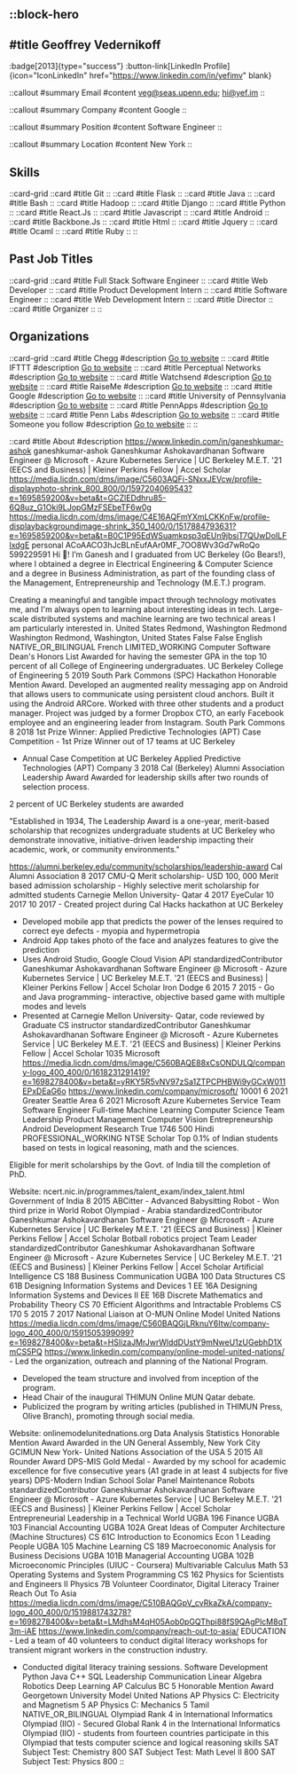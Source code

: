 ::block-hero
---
#title
Geoffrey Vedernikoff
---

:badge[2013]{type="success"}
:button-link[LinkedIn Profile]{icon="IconLinkedIn" href="https://www.linkedin.com/in/yefimv" blank}

::callout
#summary
Email
#content
veg@seas.upenn.edu; hi@yef.im
::

::callout
#summary
Company
#content
Google
::

::callout
#summary
Position
#content
Software Engineer
::

::callout
#summary
Location
#content
New York
::

## Skills
::card-grid
::card
#title
Git
::
::card
#title
Flask
::
::card
#title
Java
::
::card
#title
Bash
::
::card
#title
Hadoop
::
::card
#title
Django
::
::card
#title
Python
::
::card
#title
React.Js
::
::card
#title
Javascript
::
::card
#title
Android
::
::card
#title
Backbone.Js
::
::card
#title
Html
::
::card
#title
Jquery
::
::card
#title
Ocaml
::
::card
#title
Ruby
::
::

## Past Job Titles
::card-grid
::card
#title
Full Stack Software Engineer
::
::card
#title
Web Developer
::
::card
#title
Product Development Intern
::
::card
#title
Software Engineer
::
::card
#title
Web Development Intern
::
::card
#title
Director
::
::card
#title
Organizer
::
::

## Organizations
::card-grid
::card
#title
Chegg
#description
[Go to website](chegg.com)
::
::card
#title
IFTTT
#description
[Go to website](ifttt.com)
::
::card
#title
Perceptual Networks
#description
[Go to website](perceptualnet.com)
::
::card
#title
Watchsend
#description
[Go to website](watchsend.com)
::
::card
#title
RaiseMe
#description
[Go to website](raise.me)
::
::card
#title
Google
#description
[Go to website](google.com)
::
::card
#title
University of Pennsylvania
#description
[Go to website](upenn.edu)
::
::card
#title
PennApps
#description
[Go to website](pennapps.com)
::
::card
#title
Penn Labs
#description
[Go to website](pennlabs.org)
::
::card
#title
Someone you follow
#description
[Go to website](yef.im)
::
::

::card
#title
About
#description
https://www.linkedin.com/in/ganeshkumar-ashok ganeshkumar-ashok Ganeshkumar Ashokavardhanan Software Engineer @ Microsoft - Azure Kubernetes Service | UC Berkeley M.E.T. '21 (EECS and Business) | Kleiner Perkins Fellow | Accel Scholar https://media.licdn.com/dms/image/C5603AQFi-SNxxJEVcw/profile-displayphoto-shrink_800_800/0/1597204069543?e=1695859200&v=beta&t=GCZlEDdhru85-6Q8uz_G1Oki9LJopGMzFSEbeTF6w0g https://media.licdn.com/dms/image/C4E16AQFmYXmLCKKnFw/profile-displaybackgroundimage-shrink_350_1400/0/1517884793631?e=1695859200&v=beta&t=B0C1P95EdWSuamkpsp3qEUn9jbsjT7QUwDoILFlxdgE personal ACoAACO3hJcBLnEufAAr0MF_7OO8Wv3Gd7wRoQo 599229591 Hi 👋! I’m Ganesh and I graduated  from UC Berkeley (Go Bears!), where I obtained a degree in Electrical Engineering & Computer Science and a degree in Business Administration, as part of the founding class of the Management, Entrepreneurship and Technology (M.E.T.) program. 

Creating a meaningful and tangible impact through technology motivates me, and I'm always open to learning about interesting ideas in tech. Large-scale distributed systems and machine learning are two technical areas I am particularly interested in. United States Redmond, Washington Redmond Washington Redmond, Washington, United States False False English NATIVE_OR_BILINGUAL French LIMITED_WORKING Computer Software Dean's Honors List Awarded for having the semester GPA in the top 10 percent of all College of Engineering undergraduates. UC Berkeley College of Engineering 5 2019 South Park Commons (SPC) Hackathon  Honorable Mention Award.
Developed an augmented reality messaging app on Android that allows users to communicate using persistent cloud anchors. Built it using the Android ARCore. Worked with three other students and a product manager. Project was judged by a former Dropbox CTO, an early Facebook employee and an engineering leader from Instagram. South Park Commons 8 2018 1st Prize Winner: Applied Predictive Technologies (APT) Case Competition - 1st Prize Winner out of 17 teams at UC Berkeley
- Annual Case Competition at UC Berkeley Applied Predictive Technologies (APT) Company 3 2018 Cal (Berkeley) Alumni Association Leadership Award Awarded for leadership skills after two rounds of selection process.

2 percent of UC Berkeley students are awarded

"Established in 1934, The Leadership Award is a one-year, merit-based scholarship that recognizes undergraduate students at UC Berkeley who demonstrate innovative, initiative-driven leadership impacting their academic, work, or community environments."

https://alumni.berkeley.edu/community/scholarships/leadership-award Cal Alumni Association 8 2017 CMU-Q Merit scholarship- USD 100, 000 Merit based admission scholarship - Highly selective merit scholarship for admitted students Carnegie Mellon University- Qatar  4 2017 EyeCular 10 2017 10 2017 - Created project during Cal Hacks hackathon at UC Berkeley
- Developed mobile app that predicts the power of the lenses required to correct eye defects - myopia and hypermetropia
- Android App takes photo of the face and analyzes features to give the prediction
- Uses Android Studio, Google Cloud Vision API standardizedContributor Ganeshkumar Ashokavardhanan Software Engineer @ Microsoft - Azure Kubernetes Service | UC Berkeley M.E.T. '21 (EECS and Business) | Kleiner Perkins Fellow | Accel Scholar Iron Dodge 6 2015 7 2015 - Go and Java programming- interactive, objective based game with multiple modes and levels
- Presented at Carnegie Mellon University- Qatar, code reviewed by Graduate CS instructor
 standardizedContributor Ganeshkumar Ashokavardhanan Software Engineer @ Microsoft - Azure Kubernetes Service | UC Berkeley M.E.T. '21 (EECS and Business) | Kleiner Perkins Fellow | Accel Scholar 1035 Microsoft https://media.licdn.com/dms/image/C560BAQE88xCsONDULQ/company-logo_400_400/0/1618231291419?e=1698278400&v=beta&t=yRKY5R5vNV97zSa1ZTPCPHBWi9yGCxW011EPxDEaG6o https://www.linkedin.com/company/microsoft/ 10001 6 2021 Greater Seattle Area 6 2021 Microsoft Azure Kubernetes Service Team Software Engineer Full-time Machine Learning Computer Science Team Leadership Product Management Computer Vision Entrepreneurship Android Development Research True 1746 500 Hindi PROFESSIONAL_WORKING NTSE Scholar Top 0.1% of Indian students based on tests in logical reasoning, math and the sciences. 

Eligible for merit scholarships by the Govt. of India till the completion of PhD. 

Website: ncert.nic.in/programmes/talent_exam/index_talent.html Government of India 8 2015 ABCitter - Advanced Babysitting Robot - Won third prize in World Robot Olympiad - Arabia 
 standardizedContributor Ganeshkumar Ashokavardhanan Software Engineer @ Microsoft - Azure Kubernetes Service | UC Berkeley M.E.T. '21 (EECS and Business) | Kleiner Perkins Fellow | Accel Scholar Botball robotics project Team Leader standardizedContributor Ganeshkumar Ashokavardhanan Software Engineer @ Microsoft - Azure Kubernetes Service | UC Berkeley M.E.T. '21 (EECS and Business) | Kleiner Perkins Fellow | Accel Scholar Artificial Intelligence CS 188 Business Communication UGBA 100 Data Structures CS 61B Designing Information Systems and Devices 1 EE 16A Designing Information Systems and Devices II  EE 16B Discrete Mathematics and Probability Theory CS 70 Efficient Algorithms and Intractable Problems CS 170 5 2015 7 2017 National Liaison at O-MUN Online Model United Nations https://media.licdn.com/dms/image/C560BAQGjLRknuY6Itw/company-logo_400_400/0/1591505399099?e=1698278400&v=beta&t=HSIizaJMrJwrWlddDUstY9mNweU1zUGebhD1XmCS5PQ https://www.linkedin.com/company/online-model-united-nations/ - Led the organization, outreach and planning of the National Program.
- Developed the team structure and involved from inception of the program.
- Head Chair of the inaugural THIMUN Online MUN Qatar debate.
- Publicized the program by writing articles (published in THIMUN Press, Olive Branch), promoting through social media.

Website: onlinemodelunitednations.org Data Analysis Statistics Honorable Mention Award Awarded in the UN General Assembly, New York City GCIMUN New York- United Nations Association of the USA 5 2015 All Rounder Award DPS-MIS Gold Medal - Awarded by my school for academic excellence for five consecutive years (A1 grade in at least 4 subjects for five years) DPS-Modern Indian School Solar Panel Maintenance Robots standardizedContributor Ganeshkumar Ashokavardhanan Software Engineer @ Microsoft - Azure Kubernetes Service | UC Berkeley M.E.T. '21 (EECS and Business) | Kleiner Perkins Fellow | Accel Scholar Entrepreneurial Leadership in a Technical World UGBA 196 Finance UGBA 103 Financial Accounting UGBA 102A Great Ideas of Computer Architecture (Machine Structures) CS 61C Introduction to Economics Econ 1 Leading People UGBA 105 Machine Learning CS 189 Macroeconomic Analysis for Business Decisions UGBA 101B Managerial Accounting UGBA 102B Microeconomic Principles (UIUC - Coursera) Multivariable Calculus Math 53 Operating Systems and System Programming CS 162 Physics for Scientists and Engineers II Physics 7B Volunteer Coordinator, Digital Literacy Trainer Reach Out To Asia https://media.licdn.com/dms/image/C510BAQGpV_cvRkaZkA/company-logo_400_400/0/1519881743278?e=1698278400&v=beta&t=LMdhsM4qH05Aob0pGQThpi88fS9QAgPlcM8qT3m-iAE https://www.linkedin.com/company/reach-out-to-asia/ EDUCATION - Led a team of 40 volunteers to conduct digital literacy workshops for transient migrant workers in the construction industry.
- Conducted digital literacy training sessions. Software Development Python Java C++ SQL Leadership Communication Linear Algebra Robotics Deep Learning AP Calculus BC 5 Honorable Mention Award Georgetown University Model United Nations AP Physics C: Electricity and Magnetism 5 AP Physics C: Mechanics 5 Tamil NATIVE_OR_BILINGUAL Olympiad Rank 4 in International Informatics Olympiad (IIO) - Secured Global Rank 4 in the International Informatics Olympiad (IIO) - students from fourteen countries participate in this Olympiad that tests computer science and logical reasoning skills SAT Subject Test: Chemistry 800 SAT Subject Test: Math Level II 800 SAT Subject Test: Physics 800
::
